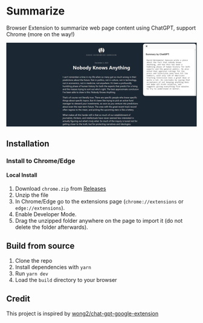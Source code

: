 # Summarize

Browser Extension to summarize web page content using ChatGPT, support Chrome (more on the way!)

[![Watch the video](./public/screenshot.png)](https://www.youtube.com/watch?v=87IiZSrF9HI)

## Installation

### Install to Chrome/Edge

#### Local Install

1. Download `chrome.zip` from [Releases](https://github.com/clmnin/summarize.site/releases)
2. Unzip the file
3. In Chrome/Edge go to the extensions page (`chrome://extensions` or `edge://extensions`).
4. Enable Developer Mode.
5. Drag the unzipped folder anywhere on the page to import it (do not delete the folder afterwards).

## Build from source

1. Clone the repo
2. Install dependencies with `yarn`
3. Run `yarn dev`
4. Load the `build` directory to your browser

## Credit

This project is inspired by [wong2/chat-gpt-google-extension](https://github.com/wong2/chat-gpt-google-extension)